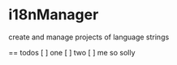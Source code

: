 i18nManager
===========

create and manage projects of language strings

== todos
[ ] one
[ ] two
[ ] me so solly
